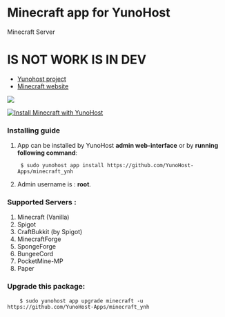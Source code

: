 # Minecraft app for YunoHost
Minecraft Server

# IS NOT WORK IS IN DEV

- [Yunohost project](https://yunohost.org)
- [Minecraft website](https://www.minecraft.net/)

![](https://www.cziplee.com/journal/wp-content/uploads/2015/06/Minecraft-Banner.png)


[![Install Minecraft with YunoHost](https://install-app.yunohost.org/install-with-yunohost.png)](https://install-app.yunohost.org/?app=minecraft)

### Installing guide

 1. App can be installed by YunoHost **admin web-interface** or by **running following command**:

         $ sudo yunohost app install https://github.com/YunoHost-Apps/minecraft_ynh
 1. Admin username is : **root**.
 
 
 ### Supported Servers :
 
1. Minecraft (Vanilla)
2. Spigot
3. CraftBukkit (by Spigot)
4. MinecraftForge
5. SpongeForge
6. BungeeCord
7. PocketMine-MP
8. Paper
 
### Upgrade this package:

        $ sudo yunohost app upgrade minecraft -u https://github.com/YunoHost-Apps/minecraft_ynh

